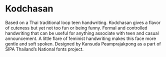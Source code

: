 # Kodchasan
Based on a Thai traditional loop teen handwriting. Kodchasan gives a flavor of cuteness but yet not too fun or being funny. Formal and controlled handwriting that can be useful for anything associate with teen and casual announcement. A little flare of feminist handwriting makes this face more gentle and soft spoken. Designed by Kansuda Peamprajakpong as a part of SIPA Thailand’s National fonts project.

